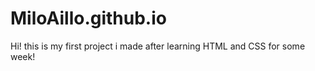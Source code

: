 # MiloAillo.github.io
Hi! this is my first project i made after learning HTML and CSS for some week!
